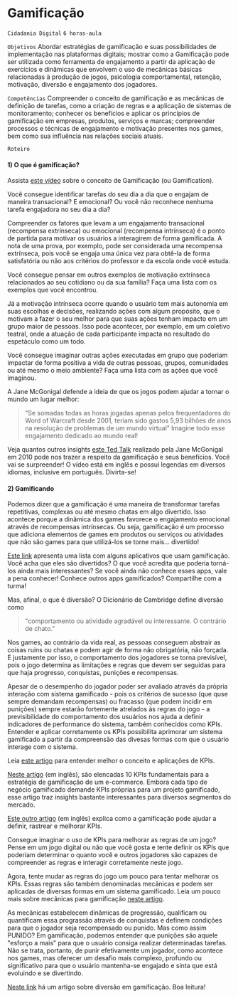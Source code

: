 # Gamificação

`Cidadania Digital` `6 horas-aula`

`Objetivos` Abordar estratégias de gamificação e suas possibilidades de implementação nas plataformas digitais; mostrar como a Gamificação pode ser utilizada como ferramenta de engajamento a partir da aplicação de exercícios e dinâmicas que envolvem o uso de mecânicas básicas relacionadas à produção de jogos, psicologia comportamental, retenção, motivação, diversão e engajamento dos jogadores.  

`Competências` Compreender o conceito de gamificação e as mecânicas de definição de tarefas, como a criação de regras e a aplicação de sistemas de monitoramento; conhecer os benefícios e aplicar os princípios de gamificação em empresas, produtos, serviços e marcas; compreender processos e técnicas de engajamento e motivação presentes nos games, bem como sua influência nas relações sociais atuais.

`Roteiro`

#### 1) O que é gamificação?

Assista [este vídeo]( https://www.youtube.com/watch?v=UI4ZhYwI9F0) sobre o conceito de Gamificação (ou Gamification).

Você consegue identificar tarefas do seu dia a dia que o engajam de maneira transacional? E emocional? Ou você não reconhece nenhuma tarefa engajadora no seu dia a dia?

Compreender os fatores que levam a um engajamento transacional (recompensa extrínseca) ou emocional (recompensa intrínseca) é o ponto de partida para motivar os usuários a interagirem de forma gamificada. A nota de uma prova, por exemplo, pode ser considerada uma recompensa extrínseca, pois você se engaja uma única vez para obtê-la de forma satisfatória ou não aos critérios do professor e da escola onde você estuda. 

Você consegue pensar em outros exemplos de motivação extrínseca relacionados ao seu cotidiano ou da sua família? Faça uma lista com os exemplos que você encontrou.

Já a motivação intrínseca ocorre quando o usuário tem mais autonomia em suas escolhas e decisões, realizando ações com algum propósito, que o motivam a fazer o seu melhor para que suas ações tenham impacto em um grupo maior de pessoas. Isso pode acontecer, por exemplo, em um coletivo teatral, onde a atuação de cada participante impacta no resultado do espetáculo como um todo.

Você consegue imaginar outras ações executadas em grupo que poderiam impactar de forma positiva a vida de outras pessoas, grupos, comunidades ou até mesmo o meio ambiente? Faça uma lista com as ações que você imaginou.

A Jane McGonigal defende a ideia de que os jogos podem ajudar a tornar o mundo um lugar melhor: 
>“Se somadas todas as horas jogadas apenas pelos frequentadores do Word of Warcraft desde 2001, teriam sido gastos 5,93 bilhões de anos na resolução de problemas de um mundo virtual”
Imagine todo esse engajamento dedicado ao mundo real! 

Veja quantos outros insights [este Ted Talk]( https://www.ted.com/talks/jane_mcgonigal_gaming_can_make_a_better_world) realizado pela Jane McGonigal em 2010 pode nos trazer a respeito da gamificação e seus benefícios. Você vai se surpreender! O vídeo está em inglês e possui legendas em diversos idiomas, inclusive em português. Divirta-se!

#### 2) Gamificando

Podemos dizer que a gamificação é uma maneira de transformar tarefas repetitivas, complexas ou até mesmo chatas em algo divertido. Isso acontece porque a dinâmica dos games favorece o engajamento emocional através de recompensas intrínsecas. Ou seja, gamificação é um processo que adiciona elementos de games em produtos ou serviços ou atividades que não são games para que utilizá-los se torne  mais... divertido!

[Este link](https://blog.engage.bz/10-aplicativos-que-usam-gamification) apresenta uma lista com alguns aplicativos que usam gamificação. Você acha que eles são divertidos? O que você acredita que poderia torná-los ainda mais interessantes? Se você ainda não conhece esses apps, vale a pena conhecer! Conhece outros apps gamificados? Compartilhe com a turma!

Mas, afinal, o que é diversão? O Dicionário de Cambridge define diversão como
>"comportamento ou atividade agradável ou interessante. O contrário de chato."

Nos games, ao contrário da vida real, as pessoas conseguem abstrair as coisas ruins ou chatas e podem agir de forma não obrigatória, não forçada. E justamente por isso, o comportamento dos jogadores se torna previsível, pois o jogo determina as limitações e regras que devem ser seguidas para que haja progresso, conquistas, punições e recompensas. 

Apesar de o desempenho do jogador poder ser avaliado através da própria interação com sistema gamificado - pois os critérios de sucesso (que quse sempre demandam recompensas) ou fracasso (que podem incidir em punições) sempre estarão fortemente atrelados às regras do jogo - a previsibilidade do comportamento dos usuários nos ajuda a definir indicadores de performance do sistema, também conhecidos como KPIs. Entender e aplicar corretamente os KPIs possibilita aprimorar um sistema gamificado a partir da compreensão das divesas formas com que o usuário interage com o sistema.

Leia [este artigo](https://endeavor.org.br/estrategia-e-gestao/kpi) para entender melhor o conceito e aplicações de KPIs. 

[Neste artigo](https://www.brainsins.com/en/blog/top-10-kpis-gamification-strategy/2711) (em inglês), são elencadas 10 KPIs fundamentais para a estratégia de gamificação de um e-commerce. Embora cada tipo de negócio gamificado demande KPIs próprias para um projeto gamificado, esse artigo traz insights bastante interessantes para diversos segmentos do mercado.

[Este outro artigo](https://www.inboundlogistics.com/cms/article/gamification-a-new-way-of-tracking-and-improving-KPIs) (em inglês) explica como a gamificação pode ajudar a definir, rastrear e melhorar KPIs.

Consegue imaginar o uso de KPIs para melhorar as regras de um jogo? Pense em um jogo digital ou não que você gosta e tente definir os KPIs que poderiam determinar o quanto você e outros jogadores são capazes de compreender as regras e interagir corretamente neste jogo.

Agora, tente mudar as regras do jogo um pouco para tentar melhorar os KPIs. Essas regras são também denominadas mecânicas e podem ser aplicadas de diversas formas em um sistema gamificado. Leia um pouco mais sobre mecânicas para gamificação [neste artigo](https://www.skillbuilderlms.com/br/lms-gamification-game-mechanics).

As mecânicas estabelecem dinâmicas de progressão, qualificam ou quantificam essa prograssão através de conquistas e definem condições para que o jogador seja recompensado ou punido. Mas como assim PUNIDO? Em gamificação, podemos entender que punições são aquele "esforço a mais" para que o usuário consiga realizar determinadas tarefas. Não se trata, portanto, de punir efetivamente um jogador, como acontece nos games, mas oferecer um desafio mais complexo, profundo ou significativo para que o usuário mantenha-se engajado e sinta que está evoluindo e se divertindo.

[Neste link](https://rockcontent.com/blog/gamification) há um artigo sobre diversão em gamificação. Boa leitura!





